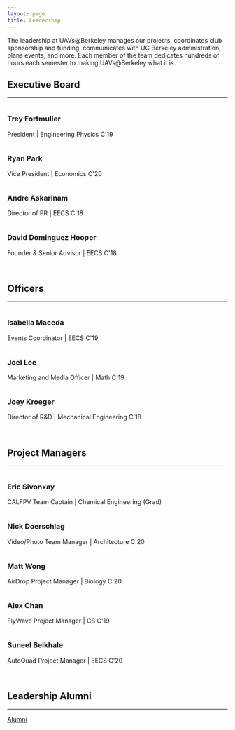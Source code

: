 ```yaml
---
layout: page
title: Leadership
---
```


The leadership at UAVs@Berkeley manages our projects, coordinates club sponsorship and funding, communicates with UC Berkeley administration, plans events, and more. Each member of the team dedicates hundreds of hours each semester to making UAVs@Berkeley what it is. 

## Executive Board
<hr>

<section class="people">
	<article>
		<span class="image">
			<img src="images/headshots/trey.jpg" alt="" />
		</span>
		<h3>Trey Fortmuller</h3>
		<p>President | Engineering Physics C'19</p>
	</article>
	<article>
		<span class="image">
			<img src="images/headshots/ryan.jpg" alt="" />
		</span>
		<h3>Ryan Park</h3>
		<p>Vice President | Economics C'20</p>
	</article>
	<article>
		<span class="image">
			<img src="images/headshots/andre.jpg" alt="" />
		</span>
		<h3>Andre Askarinam</h3>
		<p>Director of PR | EECS C'18</p>
	</article>
	<article>
		<span class="image">
			<img src="images/headshots/david.jpg" alt="" />
		</span>
		<h3>David Dominguez Hooper</h3>
		<p>Founder & Senior Advisor | EECS C'18</p>
	</article>
</section>

<br>

## Officers
<hr>

<section class="people">
	<article>
		<span class="image">
			<img src="images/headshots/isabella.jpg" alt="" />
		</span>
		<h3>Isabella Maceda</h3>
		<p>Events Coordinator | EECS C'19</p>
	</article>
	<article>
		<span class="image">
			<img src="images/headshots/joel.jpg" alt="" />
		</span>
		<h3>Joel Lee</h3>
		<p>Marketing and Media Officer | Math C'19</p>
	</article>
	<article>
		<span class="image">
			<img src="images/headshots/joey.jpg" alt="" />
		</span>
		<h3>Joey Kroeger</h3>
		<p>Director of R&D | Mechanical Engineering C'18</p>
	</article>
</section>

<br>

## Project Managers
<hr>

<section class="people">
	<article>
		<span class="image">
			<img src="images/headshots/eric.jpg" alt="" />
		</span>
		<h3>Eric Sivonxay</h3>
		<p>CALFPV Team Captain | Chemical Engineering (Grad)</p>
	</article>
	<article>
		<span class="image">
			<img src="images/headshots/nick.jpg" alt="" />
		</span>
		<h3>Nick Doerschlag</h3>
		<p>Video/Photo Team Manager | Architecture C'20</p>
	</article>
	<article>
		<span class="image">
			<img src="images/headshots/matt.jpg" alt="" />
		</span>
		<h3>Matt Wong</h3>
		<p>AirDrop Project Manager | Biology C'20</p>
	</article>
	<article>
		<span class="image">
			<img src="images/headshots/alex.jpg" alt="" />
		</span>
		<h3>Alex Chan</h3>
		<p>FlyWave Project Manager | CS C'19</p>
	</article>
	<article>
		<span class="image">
			<img src="images/headshots/suneel.jpg" alt="" />
		</span>
		<h3>Suneel Belkhale</h3>
		<p>AutoQuad Project Manager | EECS C'20</p>
	</article>
</section>

<br>

## Leadership Alumni
<hr>

<a href="alumni.html" class="button">Alumni</a>


